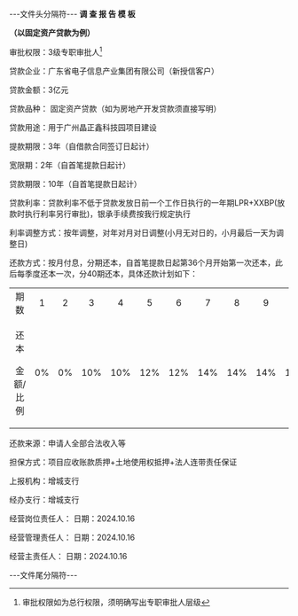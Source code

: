 ---文件头分隔符---
**调 查 报 告 模 板**

**（以固定资产贷款为例）**

审批权限：3级专职审批人[^1]

贷款企业：广东省电子信息产业集团有限公司（新授信客户）

贷款金额：3亿元

贷款品种： 固定资产贷款（如为房地产开发贷款须直接写明）

贷款用途：用于广州晶正鑫科技园项目建设

提款期限：3年（自借款合同签订日起计）

宽限期：2年（自首笔提款日起计）

贷款期限：10年（自首笔提款日起计）

贷款利率：贷款利率不低于贷款发放日前一个工作日执行的一年期LPR+XXBP(放款时执行利率另行审批)，银承手续费按我行规定执行

利率调整方式：按年调整，对年对月对日调整(小月无对日的，小月最后一天为调整日)

还款方式：按月付息，分期还本，自首笔提款日起第36个月开始第一次还本，此后每季度还本一次，分40期还本，具体还款计划如下：

<table>
<colgroup>
<col style="width: 13%" />
<col style="width: 6%" />
<col style="width: 6%" />
<col style="width: 6%" />
<col style="width: 6%" />
<col style="width: 6%" />
<col style="width: 6%" />
<col style="width: 6%" />
<col style="width: 6%" />
<col style="width: 6%" />
<col style="width: 6%" />
<col style="width: 6%" />
<col style="width: 6%" />
<col style="width: 7%" />
</colgroup>
<tbody>
<tr>
<td style="text-align: center;">期数</td>
<td style="text-align: center;">1</td>
<td style="text-align: center;">2</td>
<td style="text-align: center;">3</td>
<td style="text-align: center;">4</td>
<td style="text-align: center;">5</td>
<td style="text-align: center;">6</td>
<td style="text-align: center;">7</td>
<td style="text-align: center;">8</td>
<td style="text-align: center;">9</td>
<td style="text-align: center;">10</td>
<td style="text-align: center;">11</td>
<td style="text-align: center;">12</td>
<td style="text-align: center;">13</td>
<td style="text-align: center;">…</td>
</tr>
<tr>
<td style="text-align: center;"><p>还本</p>
<p>金额/比例</p></td>
<td style="text-align: center;">0%</td>
<td style="text-align: center;">0%</td>
<td style="text-align: center;">10%</td>
<td style="text-align: center;">10%</td>
<td style="text-align: center;">12%</td>
<td style="text-align: center;">12%</td>
<td style="text-align: center;">14%</td>
<td style="text-align: center;">14%</td>
<td style="text-align: center;">14%</td>
<td style="text-align: center;">14%</td>
<td style="text-align: center;"> </td>
<td style="text-align: center;"> </td>
<td style="text-align: center;"> </td>
<td style="text-align: center;"> </td>
</tr>
</tbody>
</table>

还款来源：申请人全部合法收入等

担保方式：项目应收账款质押+土地使用权抵押+法人连带责任保证

上报机构：增城支行

经办支行：增城支行

经营岗位责任人：                  日期：2024.10.16

经营管理责任人：                  日期：2024.10.16

经营主责任人：                    日期：2024.10.16

[^1]: 审批权限如为总行权限，须明确写出专职审批人层级

---文件尾分隔符--- 
